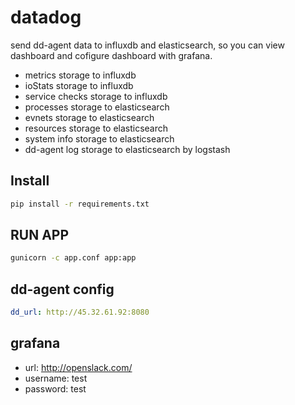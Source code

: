 # datadog
send dd-agent data to  influxdb and elasticsearch, so you can view dashboard and cofigure dashboard with grafana.

* metrics storage to influxdb
* ioStats storage to influxdb
* service checks storage to influxdb
* processes  storage to elasticsearch
* evnets  storage to elasticsearch
* resources  storage to elasticsearch
* system info  storage to elasticsearch
* dd-agent log storage to elasticsearch by logstash

## Install 
```bash
pip install -r requirements.txt
```

## RUN APP

```bash
gunicorn -c app.conf app:app
```

## dd-agent config
```yaml
dd_url: http://45.32.61.92:8080
```

## grafana

* url: http://openslack.com/
* username: test
* password: test


